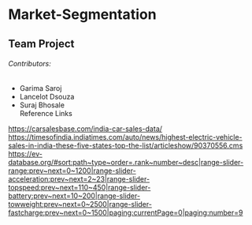 # Market-Segmentation  
## Team Project  
###### Contributors:  
- Garima Saroj
- Lancelot Dsouza
- Suraj Bhosale  
Reference Links   

https://carsalesbase.com/india-car-sales-data/   
https://timesofindia.indiatimes.com/auto/news/highest-electric-vehicle-sales-in-india-these-five-states-top-the-list/articleshow/90370556.cms   
https://ev-database.org/#sort:path~type~order=.rank~number~desc|range-slider-range:prev~next=0~1200|range-slider-acceleration:prev~next=2~23|range-slider-topspeed:prev~next=110~450|range-slider-battery:prev~next=10~200|range-slider-towweight:prev~next=0~2500|range-slider-fastcharge:prev~next=0~1500|paging:currentPage=0|paging:number=9 

